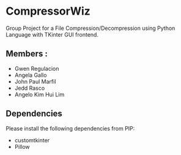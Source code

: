 # CompressorWiz
Group Project for a File Compression/Decompression using Python Language with TKinter GUI frontend.
<br>
## Members : 
- Gwen Regulacion
- Angela Gallo
- John Paul Marfil
- Jedd Rasco
- Angelo Kim Hui Lim

## Dependencies
Please install the following dependencies from PIP:
- customtkinter
- Pillow
